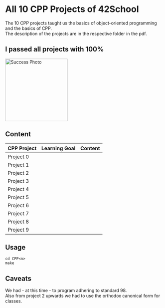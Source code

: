 # All 10 CPP Projects of 42School
The 10 CPP projects taught us the basics of object-oriented programming and the basics of CPP.  
The description of the projects are in the respective folder in the pdf.  

## I passed all projects with 100%
<img src="ScreenshopSuccess.png" alt="Success Photo" width="200">

## Content
| CPP Project     | Learning Goal | Content |
|-----------------|---------------|---------|
| Project 0       |               |         |
| Project 1       |               |         |
| Project 2       |               |         |
| Project 3       |               |         |
| Project 4       |               |         |
| Project 5       |               |         |
| Project 6       |               |         |
| Project 7       |               |         |
| Project 8       |               |         |
| Project 9       |               |         |

## Usage
```
cd CPP<n>
make
```

## Caveats
We had - at this time - to program adhering to standard 98.  
Also from project 2 upwards we had to use the orthodox canonical form for classes.  
